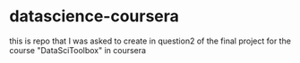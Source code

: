 # datascience-coursera
this is repo that I was asked to create in question2 of the final project for the course "DataSciToolbox" in coursera
